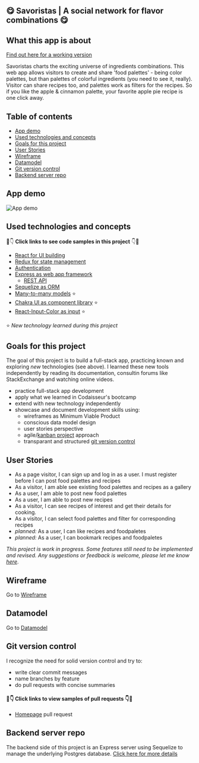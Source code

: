 ## 😋 Savoristas | A social network for flavor combinations 😋

## What this app is about

[Find out here for a working version](https://flamboyant-knuth-1ca76b.netlify.app/)

Savoristas charts the exciting universe of ingredients combinations. This web app allows visitors to create and share 'food palettes' - being color palettes, but than palettes of colorful ingredients (you need to see it, really). Visitor can share recipes too, and palettes work as filters for the recipes. So if you like the apple & cinnamon palette, your favorite apple pie recipe is one click away.

## Table of contents

- [App demo](#App-demo)
- [Used technologies and concepts](#used-technologies-and-concepts)
- [Goals for this project](#goals-for-this-project)
- [User Stories](#user-stories)
- [Wireframe](#wireframe)
- [Datamodel](#datamodel)
- [Git version control](#git-version-control)
- [Backend server repo](#backend-server-repo)

## App demo

![App demo](https://github.com/tdijkmans/savoristas-front/blob/master/readme-assets/Post-a-palette.gif)

## Used technologies and concepts

👀👇 **Click links to see code samples in this project** 👇👀

- [React for UI building](https://github.com/tdijkmans/savoristas-front/blob/master/src/App.js)
- [Redux for state management](https://github.com/tdijkmans/savoristas-front/tree/master/src/store)
- [Authentication](https://github.com/tdijkmans/savoristas-front/tree/master/src/store)
- [Express as web app framework](https://github.com/tdijkmans/savoristas-back/blob/master/index.js)
  - [REST API](https://github.com/tdijkmans/savoristas-back/blob/master/routers/recipes.js)
- [Sequelize as ORM](https://github.com/tdijkmans/savoristas-back/blob/master/index.js)
- [Many-to-many models](https://github.com/tdijkmans/savoristas-back/tree/master/models) ⭐
- [Chakra UI as component library](https://github.com/tdijkmans/savoristas-front/blob/master/src/components/Navigation/Drawermenu.js) ⭐
- [React-Input-Color as input](https://github.com/tdijkmans/savoristas-front/blob/master/src/components/CreatePaletteForm/index.js) ⭐

⭐ _New technology learned during this project_

## Goals for this project

The goal of this project is to build a full-stack app, practicing known and exploring _new_ technologies (see above). I learned these new tools independently by reading its documentation, consultin forums like StackExchange and watching online videos.

- practice full-stack app development
- apply what we learned in Codaisseur's bootcamp
- extend with new technology independently
- showcase and document development skills using:
  - wireframes as Minimum Viable Product
  - conscious data model design
  - user stories perspective
  - agile/[kanban project](https://github.com/users/tdijkmans/projects/1) approach
  - transparant and structured [git version control](#git-version-control)

## User Stories

- As a page visitor, I can sign up and log in as a user. I must register before I can post food palettes and recipes
- As a visitor, I am able see existing food palettes and recipes as a gallery
- As a user, I am able to post new food palettes
- As a user, I am able to post new recipes
- As a visitor, I can see recipes of interest and get their details for cooking.
- As a visitor, I can select food palettes and filter for corresponding recipes
- _planned:_ As a user, I can like recipes and foodpaletes
- _planned:_ As a user, I can bookmark recipes and foodpaletes

_This project is work in progress. Some features still need to be implemented and revised. Any suggestions or feedback is welcome, please let me know [here](https://www.linkedin.com/in/tdijkmans/)_.

## Wireframe

Go to [Wireframe](Wireframe.svg)

## Datamodel

Go to [Datamodel](Datamodel.svg)

## Git version control

I recognize the need for solid version control and try to:

- write clear commit messages
- name branches by feature
- do pull requests with concise summaries

#### 👀👇 Click links to view samples of pull requests 👇👀

- [Homepage](https://github.com/tdijkmans/savoristas-front/pull/4) pull request

## Backend server repo

The backend side of this project is an Express server using Sequelize to manage the underlying Postgres database. [Click here for more details](https://github.com/tdijkmans/savoristas-back)
